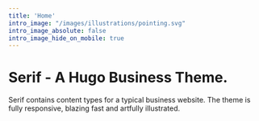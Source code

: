 ```yaml
---
title: 'Home'
intro_image: "/images/illustrations/pointing.svg"
intro_image_absolute: false
intro_image_hide_on_mobile: true
---
```


# Serif - A Hugo Business Theme.

Serif contains content types for a typical business website. The theme is fully responsive, blazing fast and artfully illustrated.
